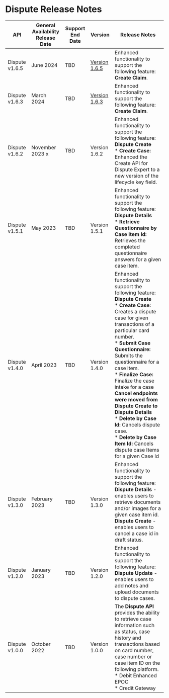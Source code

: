 # Dispute Release Notes

| API            | General Availability Release Date | Support End Date | Version       | Release Notes                                                                                                                                                                                                                                                                                                                                                                                                                                                                  |
|----------------|-----------------------------------|------------------|---------------|--------------------------------------------------------------------------------------------------------------------------------------------------------------------------------------------------------------------------------------------------------------------------------------------------------------------------------------------------------------------------------------------------------------------------------------------------------------------------------|
| Dispute v1.6.5 | June 2024                        | TBD              | [Version 1.6.5](../api/?type=post&path=/v2/cases/claim&version=api) | Enhanced functionality to support the following feature:  <br>**Create Claim**.                                                                                                                                                                                                                                                                                                  |
| Dispute v1.6.3 | March 2024                        | TBD              | [Version 1.6.3](../api/?type=post&path=/v2/cases/claim&version=api-previous) | Enhanced functionality to support the following feature:  <br>**Create Claim**.                                                                                                                                                                                                                                                                                                  |
| Dispute v1.6.2 | November 2023                  x   | TBD              | Version 1.6.2 |Enhanced functionality to support the following feature:  <br>**Dispute Create** <br> * **Create Case:** Enhanced the Create API for Dispute Expert to a new version of the lifecycle key field.                                                                                                                                                                                                                                                                                         |
| Dispute v1.5.1 | May 2023                          | TBD              | Version 1.5.1 | Enhanced functionality to support the following feature:  <br>**Dispute Details** <br> * **Retrieve Questionnaire by Case Item Id:** Retrieves the completed questionnaire answers for a given case item.                                                                                                                                                                                                                                                                                         |
| Dispute v1.4.0 | April 2023                        | TBD              | Version 1.4.0 | Enhanced functionality to support the following feature:  <br>**Dispute Create** <br> * **Create Case:** Creates a dispute case for given transactions of a particular card number. <br> * **Submit Case Questionnaire:** Submits the questionnaire for a case item. <br> * **Finalize Case:** Finalize the case intake for a case **Cancel endpoints were moved from Dispute Create to Dispute Details** <br> * **Delete by Case Id:** Cancels dispute case. <br> * **Delete by Case Item Id:** Cancels dispute case Items for a given Case Id   |
| Dispute v1.3.0 | February 2023                     | TBD              | Version 1.3.0 | Enhanced functionality to support the following feature:  <br>**Dispute Details** - enables users to retrieve documents and/or images for a given case item id. <br>**Dispute Create** - enables users to cancel a case id in draft status.                                                                                                                                                                                                                                                    |
| Dispute v1.2.0 | January 2023                      | TBD              | Version 1.2.0 | Enhanced functionality to support the following feature:  <br>**Dispute Update** - enables users to add notes and upload documents to dispute cases.                                                                                                                                                                                                                                                                                                                                   |
| Dispute v1.0.0 | October 2022                      | TBD              | Version 1.0.0 | The **Dispute API** provides the ability to retrieve case information such as status, case history and transactions based on card number, case number or case item ID on the following platform.  <br> * Debit Enhanced EPOC <br> * Credit Gateway                                                                                                                                                                                                                                               |
